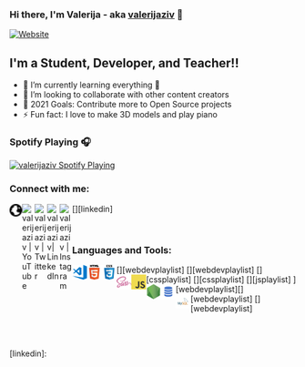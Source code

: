 ### Hi there, I'm Valerija - aka [valerijaziv][website] 👋

[![Website](https://img.shields.io/website?label=codeSTACKr.com&style=for-the-badge&url=https%3A%2F%2Fcodestackr.com)](https://www.cicakshop.rs)


## I'm a Student, Developer, and Teacher!!

- 🌱 I’m currently learning everything 🤣
- 👯 I’m looking to collaborate with other content creators
- 🥅 2021 Goals: Contribute more to Open Source projects
- ⚡ Fun fact: I love to make 3D models and play piano

### Spotify Playing 🎧

[<img src="https://now-playing-codestackr.vercel.app/api/spotify-playing" alt="valerijaziv Spotify Playing" width="350" />](https://open.spotify.com/user/oka569wld1y2d8yuy3gpfrigv)


### Connect with me:

[<img align="left" alt="codeSTACKr.com" width="22px" src="https://raw.githubusercontent.com/iconic/open-iconic/master/svg/globe.svg" />][website]
[<img align="left" alt="valerijaziv | YouTube" width="22px" src="https://cdn.jsdelivr.net/npm/simple-icons@v3/icons/youtube.svg" />][youtube]
[<img align="left" alt="valerijaziv | Twitter" width="22px" src="https://cdn.jsdelivr.net/npm/simple-icons@v3/icons/twitter.svg" />][twitter]
[<img align="left" alt="valerijaziv| LinkedIn" width="22px" src="https://cdn.jsdelivr.net/npm/simple-icons@v3/icons/linkedin.svg" />][linkedin]
[<img align="left" alt="valerijaziv | Instagram" width="22px" src="https://cdn.jsdelivr.net/npm/simple-icons@v3/icons/instagram.svg" />][instagram]

<br/>

### Languages and Tools:

[<img align="left" alt="Visual Studio Code" width="26px" src="https://raw.githubusercontent.com/github/explore/80688e429a7d4ef2fca1e82350fe8e3517d3494d/topics/visual-studio-code/visual-studio-code.png" />][webdevplaylist]
[<img align="left" alt="HTML5" width="26px" src="https://raw.githubusercontent.com/github/explore/80688e429a7d4ef2fca1e82350fe8e3517d3494d/topics/html/html.png" />][webdevplaylist]
[<img align="left" alt="CSS3" width="26px" src="https://raw.githubusercontent.com/github/explore/80688e429a7d4ef2fca1e82350fe8e3517d3494d/topics/css/css.png" />][cssplaylist]
[<img align="left" alt="Sass" width="26px" src="https://raw.githubusercontent.com/github/explore/80688e429a7d4ef2fca1e82350fe8e3517d3494d/topics/sass/sass.png" />][cssplaylist]
[<img align="left" alt="JavaScript" width="26px" src="https://raw.githubusercontent.com/github/explore/80688e429a7d4ef2fca1e82350fe8e3517d3494d/topics/javascript/javascript.png" />][jsplaylist]
<img align="left" alt="Node.js" width="26px" src="https://raw.githubusercontent.com/github/explore/80688e429a7d4ef2fca1e82350fe8e3517d3494d/topics/nodejs/nodejs.png" />][webdevplaylist][<img align="left" alt="SQL" width="26px" src="https://raw.githubusercontent.com/github/explore/80688e429a7d4ef2fca1e82350fe8e3517d3494d/topics/sql/sql.png" />][webdevplaylist]
[<img align="left" alt="MySQL" width="26px" src="https://raw.githubusercontent.com/github/explore/80688e429a7d4ef2fca1e82350fe8e3517d3494d/topics/mysql/mysql.png" />][webdevplaylist]

<br />
<br />





















[website]: https://www.cicakshop.rs/
[twitter]: https://twitter.com/viixy2
[youtube]: https://www.youtube.com/channel/UCEpdmbL1wcT7L37xwPjDMAA
[instagram]: https://www.instagram.com/butsy.va/
[linkedin]: 
